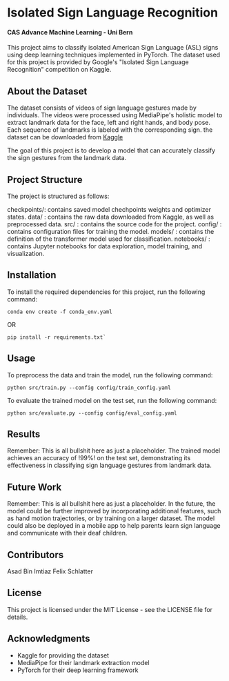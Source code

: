 # Isolated Sign Language Recognition
#### CAS Advance Machine Learning - Uni Bern

This project aims to classify isolated American Sign Language (ASL) signs using deep learning techniques implemented in PyTorch. The dataset used for this project is provided by Google's "Isolated Sign Language Recognition" competition on Kaggle.

## About the Dataset
The dataset consists of videos of sign language gestures made by individuals. The videos were processed using MediaPipe's holistic model to extract landmark data for the face, left and right hands, and body pose. Each sequence of landmarks is labeled with the corresponding sign.
the dataset can be downloaded from [Kaggle](https://www.kaggle.com/competitions/asl-signs/data)

The goal of this project is to develop a model that can accurately classify the sign gestures from the landmark data.

## Project Structure
The project is structured as follows:

checkpoints/: contains saved model chechpoints weights and optimizer states.
data/       : contains the raw data downloaded from Kaggle, as well as preprocessed data.
src/        : contains the source code for the project.
config/     : contains configuration files for training the model.
models/     : contains the definition of the transformer model used for classification.
notebooks/  : contains Jupyter notebooks for data exploration, model training, and visualization.

## Installation
To install the required dependencies for this project, run the following command:

```
conda env create -f conda_env.yaml
```
OR
```
pip install -r requirements.txt`
```

## Usage
To preprocess the data and train the model, run the following command:

`python src/train.py --config config/train_config.yaml`

To evaluate the trained model on the test set, run the following command:

`python src/evaluate.py --config config/eval_config.yaml`

## Results
Remember: This is all bullshit here as just a placeholder.
The trained model achieves an accuracy of !99%! on the test set, demonstrating its effectiveness in classifying sign language gestures from landmark data.

## Future Work
Remember: This is all bullshit here as just a placeholder.
In the future, the model could be further improved by incorporating additional features, such as hand motion trajectories, or by training on a larger dataset. The model could also be deployed in a mobile app to help parents learn sign language and communicate with their deaf children.

## Contributors
Asad Bin Imtiaz
Felix Schlatter

## License
This project is licensed under the MIT License - see the LICENSE file for details.

## Acknowledgments
- Kaggle for providing the dataset
- MediaPipe for their landmark extraction model
- PyTorch for their deep learning framework
